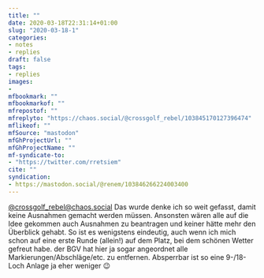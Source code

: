 ```yaml
---
title: ""
date: 2020-03-18T22:31:14+01:00
slug: "2020-03-18-1"
categories:
- notes
- replies
draft: false
tags:
- replies
images:
-
mfbookmark: ""
mfbookmarkof: ""
mfrepostof: ""
mfreplyto: "https://chaos.social/@crossgolf_rebel/103845170127396474"
mflikeof: ""
mfSource: "mastodon"
mfGhProjectUrl: ""
mfGhProjectName: ""
mf-syndicate-to:
- "https://twitter.com/rretsiem"
cite: ""
syndication:
- https://mastodon.social/@renem/103846266224003400
---
```


[@crossgolf_rebel@chaos.social](https://chaos.social/@crossgolf_rebel) Das wurde denke ich so weit gefasst, damit keine Ausnahmen gemacht werden müssen. Ansonsten wären alle auf die Idee gekommen auch Ausnahmen zu beantragen und keiner hätte mehr den Überblick gehabt.
So ist es wenigstens eindeutig, auch wenn ich mich schon auf eine erste Runde (allein!) auf dem Platz, bei dem schönen Wetter gefreut habe. der BGV hat hier ja sogar angeordnet alle Markierungen/Abschläge/etc. zu entfernen. Absperrbar ist so eine 9-/18-Loch Anlage ja eher weniger :wink:
